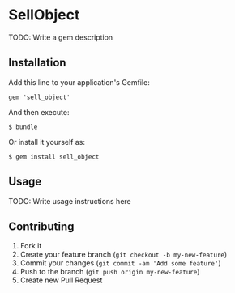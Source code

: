 # SellObject

TODO: Write a gem description

## Installation

Add this line to your application's Gemfile:

    gem 'sell_object'

And then execute:

    $ bundle

Or install it yourself as:

    $ gem install sell_object

## Usage

TODO: Write usage instructions here

## Contributing

1. Fork it
2. Create your feature branch (`git checkout -b my-new-feature`)
3. Commit your changes (`git commit -am 'Add some feature'`)
4. Push to the branch (`git push origin my-new-feature`)
5. Create new Pull Request
